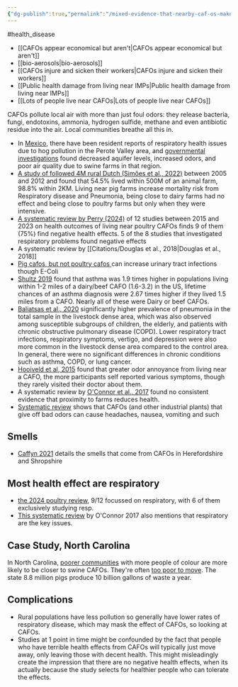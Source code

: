 ```yaml
---
{"dg-publish":true,"permalink":"/mixed-evidence-that-nearby-caf-os-make-people-sicker/","created":"2024-06-27T10:56:28.494+01:00","updated":"2025-09-29T00:20:06.003+01:00"}
---
```


#health_disease 

- [[CAFOs appear economical but aren't\|CAFOs appear economical but aren't]]
- [[bio-aerosols\|bio-aerosols]]
- [[CAFOs injure and sicken their workers\|CAFOs injure and sicken their workers]]
- [[Public health damage from living near IMPs\|Public health damage from living near IMPs]]
- [[Lots of people live near CAFOs\|Lots of people live near CAFOs]] 

CAFOs pollute local air with more than just foul odors: they release bacteria, fungi, endotoxins, ammonia, hydrogen sulfide, methane and even antibiotic residue into the air. Local communities breathe all this in.

- In [Mexico](https://www.sciencedirect.com/science/article/abs/pii/S0264837710000244), there have been resident reports of respiratory health issues due to hog pollution in the Perote Valley area, and [governmental investigations](https://www.hsi.org/wp-content/uploads/assets/pdfs/pig_factory_farming_in_mexico.pdf) found decreased aquifer levels, increased odors, and poor air quality due to swine farms in that region.
- [A study of followed 4M rural Dutch (Simões et al., 2022)](https://www.sciencedirect.com/science/article/pii/S0160412022000666?via%3Dihub#s0010) between 2005 and 2012 and found that 54.5% lived within 500M of an animal farm, 98.8% within 2KM. Living near pig farms increase mortality risk from Respiratory disease and Pneumonia, being close to dairy farms had no effect and being close to poultry farms but only when they were intensive.
- [A systematic review by Perry (2024)](https://repository.lib.ncsu.edu/server/api/core/bitstreams/04fa7215-e0fb-4fcb-b5a7-4b9d65d8d123/content) of 12 studies between 2015 and 2023 on health outcomes of living near poultry CAFOs finds 9 of them (75%) find negative health effects. 5 of the 8 studies that investigated respiratory problems found negative effects
- A systematic review by [[Citations/Douglas et al., 2018\|Douglas et al., 2018]]
- [Pig cafos, but not poultry cafos ](https://www.sciencedirect.com/science/article/pii/S004896972205848X)can increase urinary tract infections though E-Coli
- [Shultz 2019](https://scholar.google.com/scholar_url?url=https://www.sciencedirect.com/science/article/pii/S0160412018320750&hl=en&sa=T&oi=gsb-ggp&ct=res&cd=0&d=10611356327768798091&ei=rVJ9Zo3mKt2r6rQPv5O9kAY&scisig=AFWwaeYDjdxzpFcccxKUH8Na30WY) found that asthma was 1.9 times higher in populations living within 1-2 miles of a dairy/beef CAFO (1.6-3.2) in the US, lifetime chances of an asthma diagnosis were 2.67 times higher if they lived 1.5 miles from a CAFO. Nearly all of these were Dairy or beef CAFOs.
- [Baliatsas et al., 2020](https://www.mdpi.com/1660-4601/17/5/1591) significantly higher prevalence of pneumonia in the total sample in the livestock dense area, which was also observed among susceptible subgroups of children, the elderly, and patients with chronic obstructive pulmonary disease (COPD). Lower respiratory tract infections, respiratory symptoms, vertigo, and depression were also more common in the livestock dense area compared to the control area. In general, there were no significant differences in chronic conditions such as asthma, COPD, or lung cancer.
- [Hooiveld et al, 2015](https://scholar.google.com/scholar_url?url=https://bibliotekanauki.pl/articles/49694.pdf&hl=en&sa=T&oi=gsb-ggp&ct=res&cd=0&d=3710742477687716588&ei=ROaCZpCzGJWx6rQPnaGcgAg&scisig=AFWwaeY6NjvczRgBR9JyD4-yGWhe) found that greater odor annoyance from living near a CAFO, the more participants self reported various symptoms, though they rarely visited their doctor about them.
- A systematic review by [O'Connor et al., 2017](https://systematicreviewsjournal.biomedcentral.com/counter/pdf/10.1186/s13643-017-0465-z.pdf) found no consistent evidence that proximity to farms reduces health.
- [Systematic review](https://link.springer.com/article/10.1186/s12940-021-00774-3) shows that CAFOs (and other industrial plants) that give off bad odors can cause headaches, nausea, vomiting and such

## Smells
- [Caffyn 2021](https://orca.cardiff.ac.uk/id/eprint/143197/1/A%20Caffyn%202021%20contesting%20countryside%20postprint.pdf) details the smells that come from CAFOs in Herefordshire and Shropshire
## Most health effect are respiratory
- [the 2024 poultry review](https://repository.lib.ncsu.edu/server/api/core/bitstreams/04fa7215-e0fb-4fcb-b5a7-4b9d65d8d123/content), 9/12 focussed on respiratory, with 6 of them exclusively studying resp. 
- [This systematic review](https://systematicreviewsjournal.biomedcentral.com/counter/pdf/10.1186/s13643-017-0465-z.pdf) by O'Connor 2017 also mentions that respiratory are the key issues.

## Case Study, North Carolina
In North Carolina, [poorer communities](https://scholar.google.com/scholar_url?url=https://ehp.niehs.nih.gov/doi/abs/10.1289/ehp.8586&hl=en&sa=T&oi=gsb&ct=res&cd=0&d=12375752278063572808&ei=Mzd9ZtbtF92r6rQPv5O9kAY&scisig=AFWwaeZ_6nYR0P7nP6OuTDfXgNsL) with more people of colour are more likely to be closer to swine CAFOs. They're often [too poor to move](https://www.vox.com/future-perfect/23003487/north-carolina-hog-pork-bacon-farms-environmental-racism-black-residents-pollution-meat-industry). The state 8.8 million pigs produce 10 billion gallons of waste a year.

## Complications
-  Rural populations have less pollution so generally have lower rates of respiratory disease, which may mask the effect of CAFOs, so looking at CAFOs.
- Studies at 1 point in time might be confounded by the fact that people who have terrible health effects from CAFOs will typically just move away, only leaving those with decent health. This might misleadingly create the impression that there are no negative health effects, when its actually because the study selects for healthier people who can tolerate the effects.